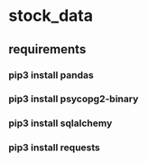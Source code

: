 # stock_data
## requirements
### pip3 install pandas
### pip3 install psycopg2-binary
### pip3 install sqlalchemy
### pip3 install requests
